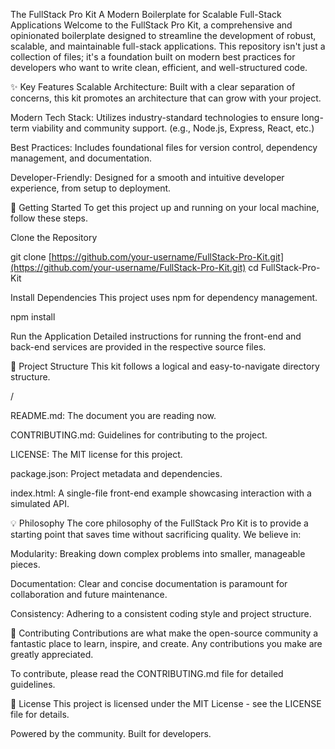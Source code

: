 The FullStack Pro Kit
A Modern Boilerplate for Scalable Full-Stack Applications
Welcome to the FullStack Pro Kit, a comprehensive and opinionated boilerplate designed to streamline the development of robust, scalable, and maintainable full-stack applications. This repository isn't just a collection of files; it's a foundation built on modern best practices for developers who want to write clean, efficient, and well-structured code.

✨ Key Features
Scalable Architecture: Built with a clear separation of concerns, this kit promotes an architecture that can grow with your project.

Modern Tech Stack: Utilizes industry-standard technologies to ensure long-term viability and community support. (e.g., Node.js, Express, React, etc.)

Best Practices: Includes foundational files for version control, dependency management, and documentation.

Developer-Friendly: Designed for a smooth and intuitive developer experience, from setup to deployment.

🚀 Getting Started
To get this project up and running on your local machine, follow these steps.

Clone the Repository

git clone [https://github.com/your-username/FullStack-Pro-Kit.git](https://github.com/your-username/FullStack-Pro-Kit.git)
cd FullStack-Pro-Kit

Install Dependencies
This project uses npm for dependency management.

npm install

Run the Application
Detailed instructions for running the front-end and back-end services are provided in the respective source files.

📁 Project Structure
This kit follows a logical and easy-to-navigate directory structure.

/

README.md: The document you are reading now.

CONTRIBUTING.md: Guidelines for contributing to the project.

LICENSE: The MIT license for this project.

package.json: Project metadata and dependencies.

index.html: A single-file front-end example showcasing interaction with a simulated API.

💡 Philosophy
The core philosophy of the FullStack Pro Kit is to provide a starting point that saves time without sacrificing quality. We believe in:

Modularity: Breaking down complex problems into smaller, manageable pieces.

Documentation: Clear and concise documentation is paramount for collaboration and future maintenance.

Consistency: Adhering to a consistent coding style and project structure.

🤝 Contributing
Contributions are what make the open-source community a fantastic place to learn, inspire, and create. Any contributions you make are greatly appreciated.

To contribute, please read the CONTRIBUTING.md file for detailed guidelines.

📄 License
This project is licensed under the MIT License - see the LICENSE file for details.

Powered by the community. Built for developers.
